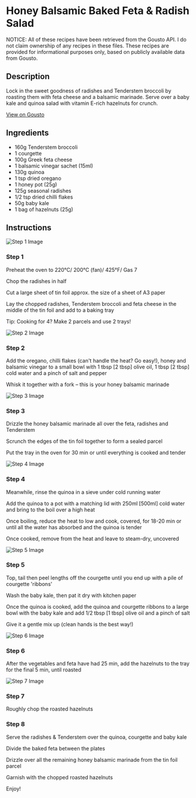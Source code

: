 # Honey Balsamic Baked Feta & Radish Salad

NOTICE: All of these recipes have been retrieved from the Gousto API. I do not claim ownership of any recipes in these files. These recipes are provided for informational purposes only, based on publicly available data from Gousto.

## Description

Lock in the sweet goodness of radishes and Tenderstem broccoli by roasting them with feta cheese and a balsamic marinade. Serve over a baby kale and quinoa salad with vitamin E-rich hazelnuts for crunch.

[View on Gousto](https://www.gousto.co.uk/recipes/cookbook/honey-balsamic-baked-feta-radish-salad)

## Ingredients

- 160g Tenderstem broccoli
- 1 courgette
- 100g Greek feta cheese
- 1 balsamic vinegar sachet (15ml)
- 130g quinoa
- 1 tsp dried oregano
- 1 honey pot (25g)
- 125g seasonal radishes
- 1/2 tsp dried chilli flakes
- 50g baby kale
- 1 bag of hazelnuts (25g)

## Instructions

![Step 1 Image](https://production-media.gousto.co.uk/cms/recipe-step-image/Step-1-1600695388366-x200.jpg)

### Step 1

Preheat the oven to 220°C/ 200°C (fan)/ 425°F/ Gas 7

Chop the radishes in half

Cut a large sheet of tin foil approx. the size of a sheet of A3 paper

Lay the chopped radishes, Tenderstem broccoli and feta cheese in the middle of the tin foil and add to a baking tray

Tip: Cooking for 4? Make 2 parcels and use 2 trays!

![Step 2 Image](https://production-media.gousto.co.uk/cms/recipe-step-image/Step-2-1604424629524-x200.jpg)

### Step 2

Add the oregano, chilli flakes (can't handle the heat? Go easy!), honey and balsamic vinegar to a small bowl with 1 tbsp <span class="text-danger">[2 tbsp] </span>olive oil, 1 tbsp <span class="text-danger">[2 tbsp]</span> cold water and a pinch of salt and pepper

Whisk it together with a fork – this is your honey balsamic marinade

![Step 3 Image](https://production-media.gousto.co.uk/cms/recipe-step-image/Step-3-1600695413066-x200.jpg)

### Step 3

Drizzle the honey balsamic marinade all over the feta, radishes and Tenderstem

Scrunch the edges of the tin foil together to form a sealed parcel

Put the tray in the oven for 30 min or until everything is cooked and tender

![Step 4 Image](https://production-media.gousto.co.uk/cms/recipe-step-image/Step-4-1600695438299-x200.jpg)

### Step 4

Meanwhile, rinse the quinoa in a sieve under cold running water

Add the quinoa to a pot with a matching lid with 250ml<span class="text-danger"> [500ml] </span>cold water and bring to the boil over a high heat

Once boiling, reduce the heat to low and cook, covered, for 18-20 min or until all the water has absorbed and the quinoa is tender

Once cooked, remove from the heat and leave to steam-dry, uncovered

![Step 5 Image](https://production-media.gousto.co.uk/cms/recipe-step-image/Step-5-1600695445684-x200.jpg)

### Step 5

Top, tail then peel lengths off the courgette until you end up with a pile of courgette 'ribbons'

Wash the baby kale, then pat it dry with kitchen paper

Once the quinoa is cooked, add the quinoa and courgette ribbons to a large bowl with the baby kale and add 1/2 tbsp <span class="text-danger">[1 tbsp] </span>olive oil and a pinch of salt

Give it a gentle mix up (clean hands is the best way!)

![Step 6 Image](https://production-media.gousto.co.uk/cms/recipe-step-image/Step-6-1600695453473-x200.jpg)

### Step 6

After the vegetables and feta have had 25 min, add the hazelnuts to the tray for the final 5 min, until roasted

![Step 7 Image](https://production-media.gousto.co.uk/cms/recipe-step-image/Step-7-1600695459658-x200.jpg)

### Step 7

Roughly chop the roasted hazelnuts

### Step 8

Serve the radishes & Tenderstem over the quinoa, courgette and baby kale

Divide the baked feta between the plates

Drizzle over all the remaining honey balsamic marinade from the tin foil parcel

Garnish with the chopped roasted hazelnuts

Enjoy!

